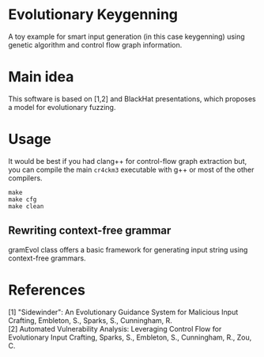 # Evolutionary Keygenning
A toy example for smart input generation (in this case keygenning) using genetic algorithm and control flow graph information.

# Main idea
This software is based on [1,2] and BlackHat presentations, which proposes a model for evolutionary fuzzing. 

# Usage

It would be best if you had clang++ for control-flow graph extraction but, you can compile the main `cr4ckm3` executable with g++ or most of the other compilers. 

```
make 
make cfg
make clean
```

## Rewriting context-free grammar

gramEvol class offers a basic framework for generating input string using context-free grammars. 

# References

[1] "Sidewinder": An Evolutionary Guidance System for Malicious Input Crafting, Embleton, S., Sparks, S., Cunningham, R.     
[2] Automated Vulnerability Analysis: Leveraging Control Flow for Evolutionary Input Crafting, Sparks, S., Embleton, S., Cunningham, R., Zou, C.
